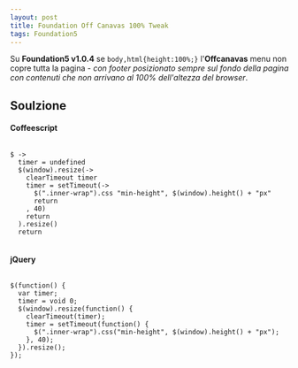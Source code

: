 ```yaml
---
layout: post
title: Foundation Off Canavas 100% Tweak
tags: Foundation5
---
```


Su **Foundation5 v1.0.4** se `body,html{height:100%;}` l'**Offcanavas** menu non copre tutta la pagina - _con footer posizionato sempre sul fondo della pagina con contenuti che non arrivano al 100% dell'altezza del browser_.

## Soulzione

#### Coffeescript
<pre><code>
$ ->
  timer = undefined
  $(window).resize(->
    clearTimeout timer
    timer = setTimeout(->
      $(".inner-wrap").css "min-height", $(window).height() + "px"
      return
    , 40)
    return
  ).resize()
  return

</code></pre>

#### jQuery
<pre><code>
$(function() {
  var timer;
  timer = void 0;
  $(window).resize(function() {
    clearTimeout(timer);
    timer = setTimeout(function() {
      $(".inner-wrap").css("min-height", $(window).height() + "px");
    }, 40);
  }).resize();
});

</code></pre>
